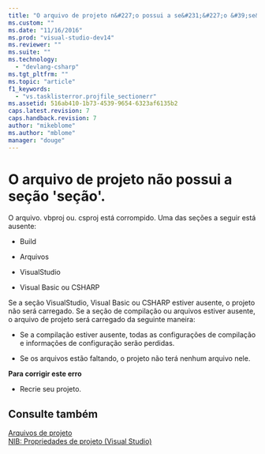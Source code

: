 ```yaml
---
title: "O arquivo de projeto n&#227;o possui a se&#231;&#227;o &#39;se&#231;&#227;o&#39;. | Microsoft Docs"
ms.custom: ""
ms.date: "11/16/2016"
ms.prod: "visual-studio-dev14"
ms.reviewer: ""
ms.suite: ""
ms.technology: 
  - "devlang-csharp"
ms.tgt_pltfrm: ""
ms.topic: "article"
f1_keywords: 
  - "vs.tasklisterror.projfile_sectionerr"
ms.assetid: 516ab410-1b73-4539-9654-6323af6135b2
caps.latest.revision: 7
caps.handback.revision: 7
author: "mikeblome"
ms.author: "mblome"
manager: "douge"
---
```

# O arquivo de projeto n&#227;o possui a se&#231;&#227;o &#39;se&#231;&#227;o&#39;.
O arquivo. vbproj ou. csproj está corrompido. Uma das seções a seguir está ausente:  
  
-   Build  
  
-   Arquivos  
  
-   VisualStudio  
  
-   Visual Basic ou CSHARP  
  
 Se a seção VisualStudio, Visual Basic ou CSHARP estiver ausente, o projeto não será carregado. Se a seção de compilação ou arquivos estiver ausente, o arquivo de projeto será carregado da seguinte maneira:  
  
-   Se a compilação estiver ausente, todas as configurações de compilação e informações de configuração serão perdidas.  
  
-   Se os arquivos estão faltando, o projeto não terá nenhum arquivo nele.  
  
 **Para corrigir este erro**  
  
-   Recrie seu projeto.  
  
## Consulte também  
 [Arquivos de projeto](/visual-cpp/ide/project-files)   
 [NIB: Propriedades de projeto \(Visual Studio\)](http://msdn.microsoft.com/pt-br/eb4c97ed-f667-4850-98d0-6e2a4d21bbca)